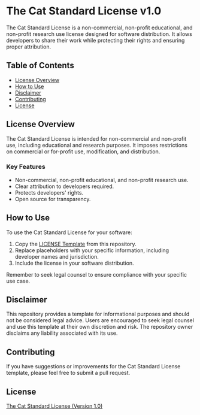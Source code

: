 # The Cat Standard License v1.0

The Cat Standard License is a non-commercial, non-profit educational, and non-profit research use license designed for software distribution. It allows developers to share their work while protecting their rights and ensuring proper attribution.

## Table of Contents

- [License Overview](#license-overview)
- [How to Use](#how-to-use)
- [Disclaimer](#disclaimer)
- [Contributing](#contributing)
- [License](#license)

## License Overview

The Cat Standard License is intended for non-commercial and non-profit use, including educational and research purposes. It imposes restrictions on commercial or for-profit use, modification, and distribution.

### Key Features

- Non-commercial, non-profit educational, and non-profit research use.
- Clear attribution to developers required.
- Protects developers' rights.
- Open source for transparency.

## How to Use

To use the Cat Standard License for your software:

1. Copy the [LICENSE Template](https://github.com/CaxtonEmerald-S/The-Cat-Standard-License-v1.0/blob/main/LICENSE%20Template) from this repository.
2. Replace placeholders with your specific information, including developer names and jurisdiction.
3. Include the license in your software distribution.

Remember to seek legal counsel to ensure compliance with your specific use case.

## Disclaimer

This repository provides a template for informational purposes and should not be considered legal advice. Users are encouraged to seek legal counsel and use this template at their own discretion and risk. The repository owner disclaims any liability associated with its use.

## Contributing

If you have suggestions or improvements for the Cat Standard License template, please feel free to submit a pull request.

## License

[The Cat Standard License (Version 1.0)](https://github.com/CaxtonEmerald-S/The-Cat-Standard-License-v1.0/blob/main/LICENSE.txt)
